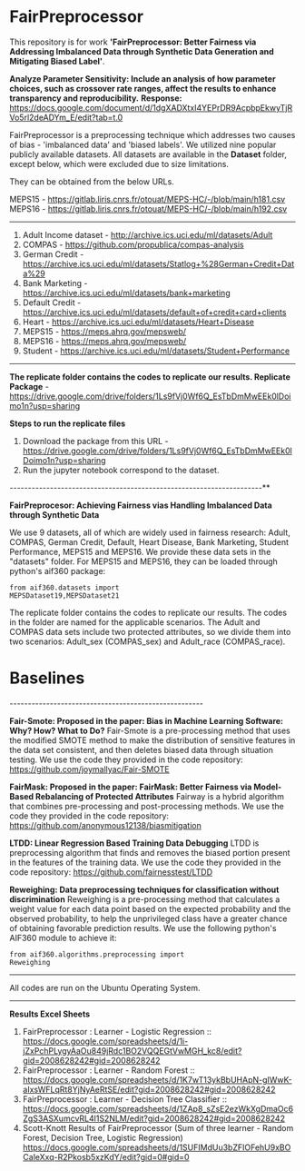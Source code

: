<h1> FairPreprocessor </h1>

This repository is for work **'FairPreprocessor: Better Fairness via Addressing Imbalanced Data through Synthetic Data Generation and Mitigating Biased Label'**.

**Analyze Parameter Sensitivity: Include an analysis of how parameter choices, such as crossover rate ranges, affect the results to enhance transparency and reproducibility.**
**Response:** https://docs.google.com/document/d/1dgXADXtxI4YEPrDR9AcpbpEkwyTjRVo5rl2deADYm_E/edit?tab=t.0
 
FairPreprocessor is a preprocessing technique which addresses two causes of bias - 'imbalanced data' and 'biased labels'. We utilized nine popular publicly available datasets.
All datasets are available in the **Dataset** folder, except below, which were excluded due to size limitations.

They can be obtained from the below URLs.

MEPS15 - https://gitlab.liris.cnrs.fr/otouat/MEPS-HC/-/blob/main/h181.csv <br />
MEPS16 - https://gitlab.liris.cnrs.fr/otouat/MEPS-HC/-/blob/main/h192.csv

********************************************************************************************************

1. Adult Income dataset - http://archive.ics.uci.edu/ml/datasets/Adult
2. COMPAS - https://github.com/propublica/compas-analysis
3. German Credit - https://archive.ics.uci.edu/ml/datasets/Statlog+%28German+Credit+Data%29
4. Bank Marketing - https://archive.ics.uci.edu/ml/datasets/bank+marketing
5. Default Credit - https://archive.ics.uci.edu/ml/datasets/default+of+credit+card+clients
6. Heart - https://archive.ics.uci.edu/ml/datasets/Heart+Disease
7. MEPS15 - https://meps.ahrq.gov/mepsweb/
8. MEPS16 - https://meps.ahrq.gov/mepsweb/
9. Student - https://archive.ics.uci.edu/ml/datasets/Student+Performance

********************************************************************************************************

**The replicate folder contains the codes to replicate our results. 
Replicate Package** -  https://drive.google.com/drive/folders/1Ls9fVj0Wf6Q_EsTbDmMwEEk0lDoimo1n?usp=sharing

**Steps to run the replicate files**

1. Download the package from this URL - https://drive.google.com/drive/folders/1Ls9fVj0Wf6Q_EsTbDmMwEEk0lDoimo1n?usp=sharing
2. Run the jupyter notebook correspond to the dataset.

*---------------------------------------------------------------------***

**FairPreprocesor: Achieving Fairness vias Handling Imbalanced Data through Synthetic Data**

We use 9 datasets, all of which are widely used in fairness research: Adult, COMPAS, German Credit, Default, Heart Disease, Bank Marketing, Student Performance, MEPS15 and MEPS16. We provide these data sets in the "datasets" folder. For MEPS15 and MEPS16, they can be loaded through python's aif360 package:

<code>from aif360.datasets import MEPSDataset19,MEPSDataset21</code>


The replicate folder contains the codes to replicate our results. 
The codes in the folder are named for the applicable scenarios. The Adult and COMPAS data sets include two protected attributes, so we divide them into two scenarios: Adult_sex (COMPAS_sex) and Adult_race (COMPAS_race).

<h1> Baselines </h1>
-----------------------------------------------------

**Fair-Smote: Proposed in the paper: Bias in Machine Learning Software: Why? How? What to Do?**
Fair-Smote is a pre-processing method that uses the modified SMOTE method to make the distribution of sensitive features in the data set consistent, and then deletes biased data through situation testing.
We use the code they provided in the code repository: https://github.com/joymallyac/Fair-SMOTE

**FairMask: Proposed in the paper: FairMask: Better Fairness via Model-Based Rebalancing of Protected Attributes**
Fairway is a hybrid algorithm that combines pre-processing and post-processing methods. 
We use the code they provided in the code repository: https://github.com/anonymous12138/biasmitigation 

**LTDD: Linear Regression Based Training Data Debugging**
LTDD is preprocessing algorithm that finds and removes the biased portion present in the features of the training data.
We use the code they provided in the code repository: https://github.com/fairnesstest/LTDD
 
**Reweighing: Data preprocessing techniques for classification without discrimination**
Reweighing is a pre-processing method that calculates a weight value for each data point based on the expected probability and the observed probability, to help the unprivileged class have a greater chance of obtaining favorable prediction results. 
We use the following python's AIF360 module to achieve it:

<code>from aif360.algorithms.preprocessing import Reweighing</code>

-----------------------------------------------------

All codes are run on the Ubuntu Operating System. 

--------------------------------

**Results Excel Sheets**

1.  FairPreprocessor : Learner -  Logistic Regression :: https://docs.google.com/spreadsheets/d/1i-jZxPchPLygyAaOu849jRdc1BO2VQQEGtVwMGH_kc8/edit?gid=2008628242#gid=2008628242
2.  FairPreprocessor : Learner - Random Forest :: https://docs.google.com/spreadsheets/d/1K7wT13ykBbUHApN-gIWwK-aIxsWFLqRt8YjNyAeRtSE/edit?gid=2008628242#gid=2008628242
3.  FairPreprocessor : Learner - Decision Tree Classifier :: https://docs.google.com/spreadsheets/d/1ZAp8_sZsE2ezWkXgDmaOc6ZgS3ASXumcvRL4l1S2NLM/edit?gid=2008628242#gid=2008628242
4. Scott-Knott Results of FairPreprocessor (Sum of three learner - Random Forest, Decision Tree, Logistic Regression) 
https://docs.google.com/spreadsheets/d/1SUFIMdUu3bZFIOFehU9xBOCaleXxq-R2Pkosb5xzKdY/edit?gid=0#gid=0

